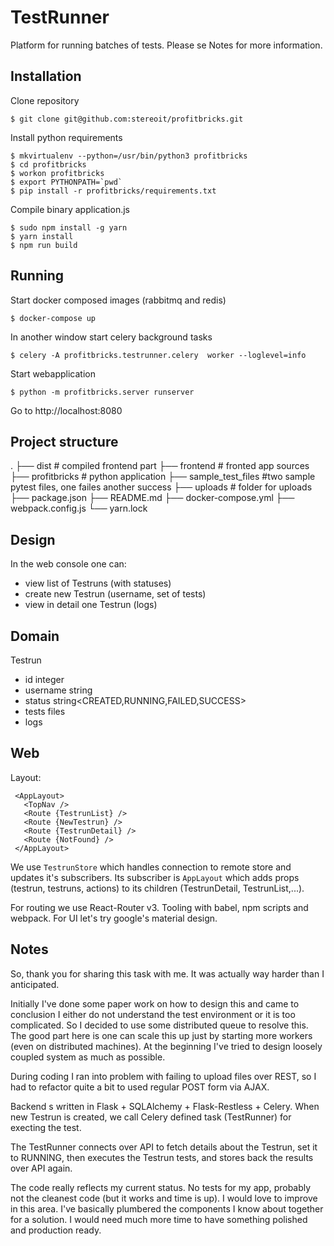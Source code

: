 TestRunner
==========

Platform for running batches of tests. Please se Notes for more information.


Installation
------------

 Clone repository

    $ git clone git@github.com:stereoit/profitbricks.git

 Install python requirements

    $ mkvirtualenv --python=/usr/bin/python3 profitbricks
    $ cd profitbricks
    $ workon profitbricks
    $ export PYTHONPATH=`pwd`
    $ pip install -r profitbricks/requirements.txt

 Compile binary application.js

    $ sudo npm install -g yarn
    $ yarn install
    $ npm run build


Running
-------

  Start docker composed images (rabbitmq and redis)

    $ docker-compose up

  In another window start celery background tasks

    $ celery -A profitbricks.testrunner.celery  worker --loglevel=info

  Start webapplication

    $ python -m profitbricks.server runserver

  Go to http://localhost:8080



Project structure
-----------------

.
├── dist  # compiled frontend part
├── frontend  # fronted app sources
├── profitbricks  # python application
├── sample_test_files #two sample pytest files, one failes another success
├── uploads  # folder for uploads
├── package.json
├── README.md
├── docker-compose.yml
├── webpack.config.js
└── yarn.lock



Design
------

In the web console one can:

- view list of Testruns (with statuses)
 - create new Testrun (username, set of tests)
 - view in detail one Testrun (logs)


Domain
------

Testrun
 - id integer
 - username string
 - status string<CREATED,RUNNING,FAILED,SUCCESS>
 - tests files
 - logs


 Web
 ---

 Layout:

     <AppLayout>
       <TopNav />
       <Route {TestrunList} />
       <Route {NewTestrun} />
       <Route {TestrunDetail} />
       <Route {NotFound} />
     </AppLayout>

We use `TestrunStore` which handles connection to remote store and updates it's subscribers. Its subscriber is `AppLayout` which adds props (testrun, testruns, actions) to its children (TestrunDetail, TestrunList,...).

For routing we use React-Router v3. Tooling with babel, npm scripts and webpack. For UI let's try google's material design.


Notes  
-----

So, thank you for sharing this task with me. It was actually way harder than I anticipated.

Initially I've done some paper work on how to design this and came to conclusion I either do not understand the test environment or it is too complicated. So I decided to use some distributed queue to resolve this. The good part here is one can scale this up just by starting more workers (even on distributed machines). At the beginning I've tried to design loosely coupled system as much as possible.

During coding I ran into problem with failing to upload files over REST, so I had to refactor quite a bit to used regular POST form via AJAX.

Backend s written in Flask + SQLAlchemy + Flask-Restless + Celery. When new
Testrun is created, we call Celery defined task (TestRunner) for execting the test.

The TestRunner connects over API to fetch details about the Testrun, set it to RUNNING, then executes the Testrun tests, and stores back the results over API again.

The code really reflects my current status. No tests for my app, probably not the cleanest code (but it works and time is up). I would love to improve in this area. I've basically plumbered the components I know about together for a solution. I would need much more time to have something polished and production ready.
